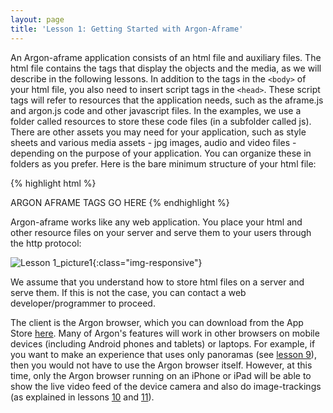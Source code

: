 ```yaml
---
layout: page
title: 'Lesson 1: Getting Started with Argon-Aframe'
---
```


An Argon-aframe application consists of an html file and auxiliary files. The html file contains the tags that display the objects and the media, as we will describe in the following lessons. In addition to the tags in the `<body>` of your html file, you also need to insert script tags in the `<head>`. These script tags will refer to resources that the application needs, such as the aframe.js and argon.js code and other javascript files. In the examples, we use a folder called resources to store these code files (in a subfolder called js). There are other assets you may need for your application, such as style sheets and various media assets - jpg images, audio and video files - depending on the purpose of your application. You can organize these in folders as you prefer. Here is the bare minimum structure of your html file:

{% highlight html %}
<html>
  <head>
    <title>Hello, World! Argon + A-Frame</title>
    <meta name="description" content="Hello, World! Argon + A-Frame">
    <script src="../resources/js/aframe.js"></script>
    <script src="../resources/js/argon.min.js"></script>
    <script src="../build.js"></script>
  </head>
  <body>
	ARGON AFRAME TAGS GO HERE 
  </body> 
</html>
{% endhighlight %}

Argon-aframe works like any web application. You place your html and other resource files on your server and serve them to your users through the http protocol: 

![Lesson 1_picture1](http://argonjs.io/design-tools/public/Lesson1_picture1.png){:class="img-responsive"}

We assume that you understand how to store html files on a server and serve them. If this is not the case, you can contact a web developer/programmer to proceed.

The client is the Argon browser, which you can download from the App Store [here](https://itunes.apple.com/us/app/argon4/id1089308600?mt=8). Many of Argon's features will work in other browsers on mobile devices (including Android phones and tablets) or laptops. For example, if you want to make an experience that uses only panoramas (see [lesson 9](http://argonjs.io/design-tools/aframe/part09/)), then you would not have to use the Argon browser itself. However, at this time, only the Argon browser running on an iPhone or iPad will be able to show the live video feed of the device camera and also do image-trackings (as explained in lessons [10](http://argonjs.io/design-tools/aframe/part10/) and [11](http://argonjs.io/design-tools/aframe/part11/)).
